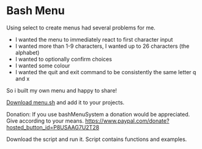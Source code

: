 # Bash Menu

Using select to create menus had several problems for me.
+ I wanted the menu to immediately react to first character input
+ I wanted more than 1-9 characters, I wanted up to 26 characters (the alphabet)
+ I wanted to optionally confirm choices
+ I wanted some colour
+ I wanted the quit and exit command to be consistently the same letter q and x

So i built my own menu and happy to share!

[Download menu.sh](https://github.com/srvr-au/bashMenuSystem/main/menu.sh) and add it to your projects.

Donation: If you use bashMenuSystem a donation would be appreciated. Give according to your means.
https://www.paypal.com/donate?hosted_button_id=P8USAAG7U2T28

Download the script and run it. Script contains functions and examples.
